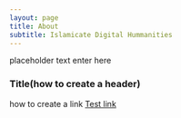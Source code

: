 ```yaml
---
layout: page
title: About
subtitle: Islamicate Digital Hummanities
---
```


placeholder text enter here

### Title(how to create a header)

how to create a link [Test link](http://persdigumd.github.io/PDL/)
